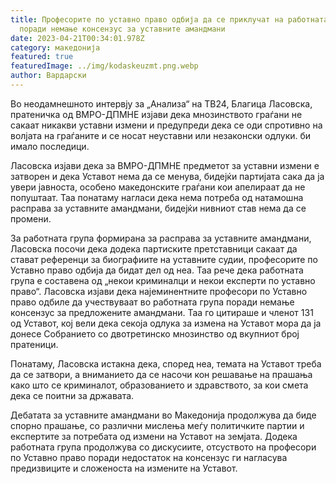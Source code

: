 ```yaml
---
title: Професорите по уставно право одбија да се приклучат на работната група
  поради немање консензус за уставните амандмани
date: 2023-04-21T00:34:01.978Z
category: македонија
featured: true
featuredImage: ../img/kodaskeuzmt.png.webp
author: Вардарски
---
```


Во неодамнешното интервју за „Анализа“ на ТВ24, Благица Ласовска, пратеничка од ВМРО-ДПМНЕ изјави дека мнозинството граѓани не сакаат никакви уставни измени и предупреди дека се оди спротивно на волјата на граѓаните и се носат неуставни или незаконски одлуки. би имало последици.

Ласовска изјави дека за ВМРО-ДПМНЕ предметот за уставни измени е затворен и дека Уставот нема да се менува, бидејќи партијата сака да ја увери јавноста, особено македонските граѓани кои апелираат да не попуштаат. Таа понатаму нагласи дека нема потреба од натамошна расправа за уставните амандмани, бидејќи нивниот став нема да се промени.

За работната група формирана за расправа за уставните амандмани, Ласовска посочи дека додека партиските претставници сакаат да стават референци за биографиите на уставните судии, професорите по Уставно право одбија да бидат дел од неа. Таа рече дека работната група е составена од „некои криминалци и некои експерти по уставно право“. Ласовска изјави дека најеминентните професори по Уставно право одбиле да учествуваат во работната група поради немање консензус за предложените амандмани. Таа го цитираше и членот 131 од Уставот, кој вели дека секоја одлука за измена на Уставот мора да ја донесе Собранието со двотретинско мнозинство од вкупниот број пратеници.

Понатаму, Ласовска истакна дека, според неа, темата на Уставот треба да се затвори, а вниманието да се насочи кон решавање на прашања како што се криминалот, образованието и здравството, за кои смета дека се поитни за државата.

Дебатата за уставните амандмани во Македонија продолжува да биде спорно прашање, со различни мислења меѓу политичките партии и експертите за потребата од измени на Уставот на земјата. Додека работната група продолжува со дискусиите, отсуството на професори по Уставно право поради недостаток на консензус ги нагласува предизвиците и сложеноста на измените на Уставот.
